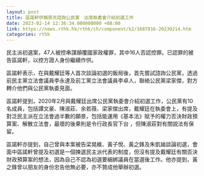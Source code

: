 ```yaml
---
layout: post
title: 區諾軒供稱首先諮詢公民黨　出席執委會介紹初選工作
date: 2023-02-14 12:36:34.000000000 +08:00
link: https://news.rthk.hk/rthk/ch/component/k2/1687816-20230214.htm
categories: rthk
---
```


民主派初選案，47人被控串謀顛覆國家政權罪，其中16人否認控罪。已認罪的被告區諾軒，以控方證人身份繼續作供。

區諾軒表示，在與戴耀廷等人首次談論初選的飯局後，首先嘗試諮詢公民黨，透過前民主黨立法會議員李永達及前工黨立法會議員李卓人，聯絡公民黨梁家傑，對方轉介他們與公民黨執委見面。

區諾軒提到，2020年2月與戴耀廷出席公民黨執委會介紹初選工作，公民黨有10名成員，包括譚文豪、陳淑莊、余若薇、梁家傑出席，戴耀廷在執委會上，有提及對泛民主派在立法會過半數的願景，包括能運用《基本法》賦予的權力否決財政預算案、解散立法會，最壞的後果則是令行政長官下台 ，但陳淑莊對有關說法有保留。

區諾軒亦提到，自己曾與本案被告梁晃維、黃子悅、黃之鋒及朱凱廸談論初選，會面中區諾軒曾提及初選是一個揀選民主派代表的制度，但沒有提及戴耀廷有關否決財政預算案的想法，因為自己不認為初選要綑綁議員在當選後工作。他亦提到，黃之鋒曾以朋友的身份忠告他無必要，亦不贊成他舉辦初選。

